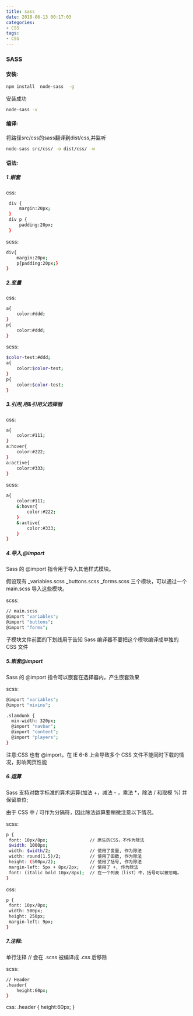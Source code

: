 ```yaml
---
title: sass
date: 2018-06-13 00:17:03
categories:
- CSS
tags:
- CSS
---
```

### SASS

#### 安装:
``` bash
npm install  node-sass  -g
```
安装成功
``` bash
node-sass -v
```

#### 编译:
将路径src/css的sass翻译到dist/css,并监听
``` bash
node-sass src/css/ -o dist/css/ -w
```

#### 语法:

##### 1.嵌套

css:
``` bash
 div {
     margin:20px;
 }
 div p {
     padding:20px;
 }
```
scss:
``` bash
div{
    margin:20px;
    p{padding:20px;}
}
```
##### 2.变量
css:
``` bash
a{
    color:#ddd;
}
p{
    color:#ddd;
}
```

scss:
``` bash
$color-test:#ddd;
a{
    color:$color-test;
}
p{
    color:$color-test;
}
```

##### 3.引用,用&引用父选择器
css:
``` bash
a{
    color:#111;
}
a:hover{
    color:#222;
}
a:active{
    color:#333;
}
```
scss:
``` bash
a{
    color:#111;
    &:hover{
        color:#222;
    }
    &:active{
        color:#333;
    }
}
```

##### 4.导入,@import

Sass 的 @import 指令用于导入其他样式模块。

假设现有 _variables.scss _buttons.scss _forms.scss 三个模块，可以通过一个 main.scss 导入这些模块。

scss:
``` bash
// main.scss
@import "variables";
@import "buttons";
@import "forms";
```
子模块文件前面的下划线用于告知 Sass 编译器不要把这个模块编译成单独的 CSS 文件

##### 5.嵌套@import

Sass 的 @import 指令可以嵌套在选择器内，产生嵌套效果

scss:
``` bash
@import "variables";
@import "mixins";

.slamdunk {
  min-width: 320px;
  @import "navbar";
  @import "content";
  @import "players";
}
```

 注意:CSS 也有 @import，在 IE 6-8 上会导致多个 CSS 文件不能同时下载的情况，影响网页性能

 ##### 6.运算

 Sass 支持对数字标准的算术运算(加法 +，减法 - ，乘法 *，除法 / 和取模 %) 并保留单位;

由于 CSS 中 / 可作为分隔符，因此除法运算要稍微注意以下情况。

scss:
 ``` bash
 p {
  font: 10px/8px;                // 原生的CSS，不作为除法
  $width: 1000px;
  width: $width/2;               // 使用了变量, 作为除法
  width: round(1.5)/2;           // 使用了函数, 作为除法
  height: (500px/2);             // 使用了括号, 作为除法
  margin-left: 5px + 8px/2px;    // 使用了 +, 作为除法
  font: (italic bold 10px/8px);  // 在一个列表（list）中，括号可以被忽略。
}
 ```

 css:
 ``` bash
 p {
  font: 10px/8px;
  width: 500px;
  height: 250px;
  margin-left: 9px;
}
 ```

 ##### 7.注释:

 单行注释 // 会在 .scss 被编译成 .css 后移除
 
 scss:
 ``` bash
 // Header
 .header{
     height:60px;
 }
 ```
 css:
 .header {
     height:60px;
 }

